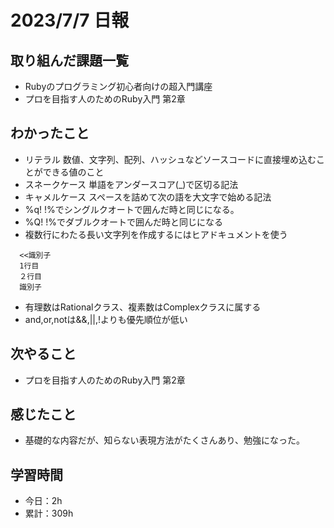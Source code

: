 # 2023/7/7 日報
## 取り組んだ課題一覧
- Rubyのプログラミング初心者向けの超入門講座
- プロを目指す人のためのRuby入門 第2章

## わかったこと
- リテラル
  数値、文字列、配列、ハッシュなどソースコードに直接埋め込むことができる値のこと
- スネークケース
  単語をアンダースコア(_)で区切る記法
- キャメルケース
  スペースを詰めて次の語を大文字で始める記法
- %q! !%でシングルクオートで囲んだ時と同じになる。
- %Q! !%でダブルクオートで囲んだ時と同じになる
- 複数行にわたる長い文字列を作成するにはヒアドキュメントを使う
```
  <<識別子
  1行目
  ２行目
  識別子
```
- 有理数はRationalクラス、複素数はComplexクラスに属する
- and,or,notは&&,||,!よりも優先順位が低い

## 次やること
- プロを目指す人のためのRuby入門 第2章

## 感じたこと
- 基礎的な内容だが、知らない表現方法がたくさんあり、勉強になった。
  
## 学習時間
- 今日：2h
- 累計：309h
